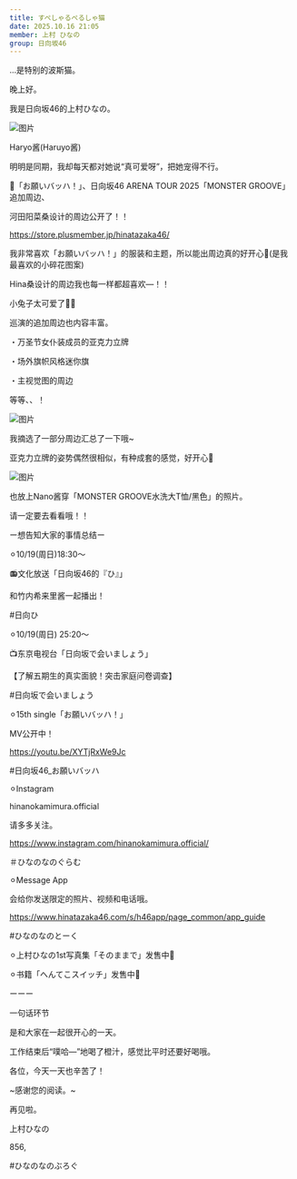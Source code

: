 ```yaml
---
title: すぺしゃるぺるしゃ猫
date: 2025.10.16 21:05
member: 上村 ひなの
group: 日向坂46
---
```


…是特别的波斯猫。



晚上好。



我是日向坂46的上村ひなの。








![图片](https://cdn.hinatazaka46.com/files/14/diary/official/member/moblog/202510/mobes9B8b.jpg)

Haryo酱(Haruyo酱)

明明是同期，我却每天都对她说“真可爱呀”，把她宠得不行。






📢「お願いバッハ！」、日向坂46 ARENA TOUR 2025「MONSTER GROOVE」追加周边、

河田阳菜桑设计的周边公开了！！


https://store.plusmember.jp/hinatazaka46/





我非常喜欢「お願いバッハ！」的服装和主题，所以能出周边真的好开心🌼(是我最喜欢的小碎花图案)





Hina桑设计的周边我也每一样都超喜欢—！！

小兔子太可爱了🐰🥕





巡演的追加周边也内容丰富。


・万圣节女仆装成员的亚克力立牌


・场外旗帜风格迷你旗



・主视觉图的周边

等等、、！






![图片](https://cdn.hinatazaka46.com/files/14/diary/official/member/moblog/202510/mobuYAi9O.jpg)

我摘选了一部分周边汇总了一下哦~

亚克力立牌的姿势偶然很相似，有种成套的感觉，好开心🤭





![图片](https://cdn.hinatazaka46.com/files/14/diary/official/member/moblog/202510/mobjaVu8Q.jpg)

也放上Nano酱穿「MONSTER GROOVE水洗大T恤/黑色」的照片。







请一定要去看看哦！！












ー想告知大家的事情总结ー





⚪︎10/19(周日)18:30〜

📻文化放送「日向坂46的『ひ』」

和竹内希来里酱一起播出！

#日向ひ



⚪︎10/19(周日) 25:20〜

📺东京电视台「日向坂で会いましょう」

【了解五期生的真实面貌！突击家庭问卷调查】

#日向坂で会いましょう



⚪︎15th single「お願いバッハ！」

MV公开中！

https://youtu.be/XYTjRxWe9Jc

#日向坂46_お願いバッハ



⚪︎Instagram

hinanokamimura.official

请多多关注。

https://www.instagram.com/hinanokamimura.official/

＃ひなのなのぐらむ




⚪︎Message App

会给你发送限定的照片、视频和电话哦。

https://www.hinatazaka46.com/s/h46app/page_common/app_guide

#ひなのなのとーく




︎⚪︎上村ひなの1st写真集「そのままで」发售中📸


⚪︎书籍「へんてこスイッチ」发售中📖




︎ーーー





一句话环节




是和大家在一起很开心的一天。



工作结束后“噗哈—”地喝了橙汁，感觉比平时还要好喝哦。

各位，今天一天也辛苦了！






~感谢您的阅读。~


再见啦。


上村ひなの

856,

#ひなのなのぶろぐ